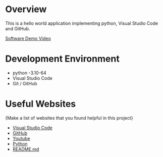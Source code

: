 # Overview

This is a hello world application implementing python, Visual Studio Code and GitHub.

[Software Demo Video](http://youtube.link.goes.here)

# Development Environment

* python -3.10-64
* Visual Studio Code
* Git / GitHub


# Useful Websites

{Make a list of websites that you found helpful in this project}
* [Visual Studio Code](https://code.visualstudio.com/)
* [GitHub](https://github.com/)
* [Youtube](https://www.youtube.com/)
* [Python](https://www.python.org/) 
* [README.md](https://www.markdownguide.org/cheat-sheet/) 



